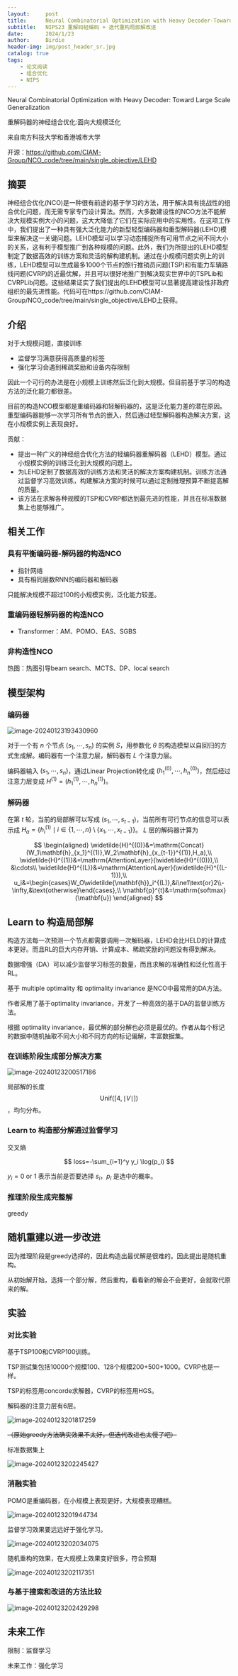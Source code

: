 ```yaml
---
layout:     post
title:      Neural Combinatorial Optimization with Heavy Decoder-Toward Large Scale Generalization
subtitle:   NIPS23 重解码轻编码 + 迭代重构局部解改进
date:       2024/1/23
author:     Birdie
header-img: img/post_header_sr.jpg
catalog: true
tags:
    - 论文阅读
    - 组合优化
    - NIPS
---
```



Neural Combinatorial Optimization with Heavy Decoder: Toward Large Scale Generalization

重解码器的神经组合优化:面向大规模泛化

来自南方科技大学和香港城市大学

开源：https://github.com/CIAM-Group/NCO_code/tree/main/single_objective/LEHD



## 摘要

神经组合优化(NCO)是一种很有前途的基于学习的方法，用于解决具有挑战性的组合优化问题，而无需专家专门设计算法。然而，大多数建设性的NCO方法不能解决大规模实例大小的问题，这大大降低了它们在实际应用中的实用性。在这项工作中，我们提出了一种具有强大泛化能力的新型轻型编码器和重型解码器(LEHD)模型来解决这一关键问题。LEHD模型可以学习动态捕捉所有可用节点之间不同大小的关系，这有利于模型推广到各种规模的问题。此外，我们为所提出的LEHD模型制定了数据高效的训练方案和灵活的解构建机制。通过在小规模问题实例上的训练，LEHD模型可以生成最多1000个节点的旅行推销员问题(TSP)和有能力车辆路线问题(CVRP)的近最优解，并且可以很好地推广到解决现实世界中的TSPLib和CVRPLib问题。这些结果证实了我们提出的LEHD模型可以显著提高建设性非政府组织的最先进性能。代码可在https://github.com/CIAM-Group/NCO_code/tree/main/single_objective/LEHD上获得。



## 介绍

对于大规模问题，直接训练

- 监督学习满意获得高质量的标签
- 强化学习会遇到稀疏奖励和设备内存限制

因此一个可行的办法是在小规模上训练然后泛化到大规模。但目前基于学习的构造方法的泛化能力都很差。

目前的构造NCO模型都是重编码器和轻解码器的，这是泛化能力差的潜在原因。重型编码器能够一次学习所有节点的嵌入，然后通过轻型解码器构造解决方案，这在小规模实例上表现良好。

贡献：

- 提出一种广义的神经组合优化方法的轻编码器重解码器（LEHD）模型。通过小规模实例的训练泛化到大规模的问题上。
- 为LEHD定制了数据高效的训练方法和灵活的解决方案构建机制。训练方法通过监督学习高效训练，构建解决方案的时候可以通过定制推理预算不断提高解的质量。
- 该方法在求解各种规模的TSP和CVRP都达到最先进的性能，并且在标准数据集上也能够推广。



## 相关工作

### 具有平衡编码器-解码器的构造NCO

- 指针网络
- 具有相同层数RNN的编码器和解码器

只能解决规模不超过100的小规模实例，泛化能力较差。



### 重编码器轻解码器的构造NCO

- Transformer：AM、POMO、EAS、SGBS

### 非构造性NCO

热图：热图引导beam search、MCTS、DP、local search



## 模型架构

### 编码器

![image-20240123193430960]({{site.url}}/img/2024-1-23-Neural-Combinatorial-Optimization-with-Heavy-Decoder-Toward-Large-Scale-Generalization/image-20240123193430960.png)

对于一个有 $n$ 个节点 $(s_1,\cdots,s_n)$ 的实例 $S$，用参数化 $\theta$ 的构造模型以自回归的方式生成解。编码器有一个注意力层，解码器有 $L$ 个注意力层。

编码器输入 $(s_1,\cdots,s_n)$，通过Linear Projection转化成 $(h_1^{(0)},\cdots,h_n^{(0)})$，然后经过注意力层变成 $H^{(1)}=(h_1^{(1)},\cdots,h_n^{(1)})$。

### 解码器

在第 $t$ 轮，当前的局部解可以写成 $(s_1,\cdots,s_{t-1})$，当前所有可行节点的信息可以表示成 $H_a=\lbrace h_i^{(1)}\mid i\in\lbrace 1,\cdots,n\rbrace\setminus\lbrace x_1,\cdots,x_{t-1}\rbrace\rbrace$。 $L$ 层的解码器计算为

$$
\begin{aligned}
\widetilde{H}^{(0)}&=\mathrm{Concat}(W_1\mathbf{h}_{x_1}^{(1)},W_2\mathbf{h}_{x_{t-1}}^{(1)},H_a),\\
\widetilde{H}^{(1)}&=\mathrm{AttentionLayer}(\widetilde{H}^{(0)}),\\
&\cdots\\
\widetilde{H}^{(L)}&=\mathrm{AttentionLayer}(\widetilde{H}^{(L-1)}),\\
u_i&=\begin{cases}W_O\widetilde{\mathbf{h}}_i^{(L)},&i\ne1\text{or}2\\-\infty,&\text{otherwise}\end{cases},\\
\mathbf{p}^{t}&=\mathrm{softmax}(\mathbf{u})
\end{aligned}
$$


## Learn to 构造局部解

构造方法每一次预测一个节点都需要调用一次解码器，LEHD会比HELD的计算成本更好。而且RL的巨大内存开销、计算成本、稀疏奖励的问题没有得到解决。

数据增强（DA）可以减少监督学习标签的数量，而且求解的准确性和泛化性高于RL。

基于 multiple optimality 和 optimality invariance 是NCO中最常用的DA方法。

作者采用了基于optimality invariance，开发了一种高效的基于DA的监督训练方法。

根据 optimality invariance，最优解的部分解也必须是最优的。作者从每个标记的数据中随机抽取不同大小和不同方向的标记偏解，丰富数据集。

### 在训练阶段生成部分解决方案

![image-20240123200517186]({{site.url}}/img/2024-1-23-Neural-Combinatorial-Optimization-with-Heavy-Decoder-Toward-Large-Scale-Generalization/image-20240123200517186.png)

局部解的长度 $$\text{Unif}([4,\mid V\mid])$$，均匀分布。

### Learn to 构造部分解通过监督学习

交叉熵

$$
loss=-\sum_{i=1}^y y_i \log(p_i)
$$

$y_i=0\ \text{or}\ 1$ 表示当前是否要选择 $s_i$，$p_i$ 是选中的概率。

### 推理阶段生成完整解

greedy



## 随机重建以进一步改进

因为推理阶段是greedy选择的，因此构造出最优解是很难的。因此提出是随机重构。

从初始解开始，选择一个部分解，然后重构，看看新的解会不会更好，会就取代原来的解。



## 实验

### 对比实验

基于TSP100和CVRP100训练。

TSP测试集包括10000个规模100、128个规模200+500+1000。CVRP也是一样。

TSP的标签用concorde求解器，CVRP的标签用HGS。

解码器的注意力层有6层。

![image-20240123201817259]({{site.url}}/img/2024-1-23-Neural-Combinatorial-Optimization-with-Heavy-Decoder-Toward-Large-Scale-Generalization/image-20240123201817259.png)

~~（原始greedy方法确实效果不太好，但迭代改进也太慢了吧）~~

标准数据集上

![image-20240123202245427]({{site.url}}/img/2024-1-23-Neural-Combinatorial-Optimization-with-Heavy-Decoder-Toward-Large-Scale-Generalization/image-20240123202245427.png)

### 消融实验

POMO是重编码器，在小规模上表现更好，大规模表现糟糕。

![image-20240123201944734]({{site.url}}/img/2024-1-23-Neural-Combinatorial-Optimization-with-Heavy-Decoder-Toward-Large-Scale-Generalization/image-20240123201944734.png)

监督学习效果要远远好于强化学习。

![image-20240123202034075]({{site.url}}/img/2024-1-23-Neural-Combinatorial-Optimization-with-Heavy-Decoder-Toward-Large-Scale-Generalization/image-20240123202034075.png)

随机重构的效果，在大规模上效果变好很多，符合预期

![image-20240123202117351]({{site.url}}/img/2024-1-23-Neural-Combinatorial-Optimization-with-Heavy-Decoder-Toward-Large-Scale-Generalization/image-20240123202117351.png)

### 与基于搜索和改进的方法比较

![image-20240123202429298]({{site.url}}/img/2024-1-23-Neural-Combinatorial-Optimization-with-Heavy-Decoder-Toward-Large-Scale-Generalization/image-20240123202429298.png)



## 未来工作

限制：监督学习

未来工作：强化学习